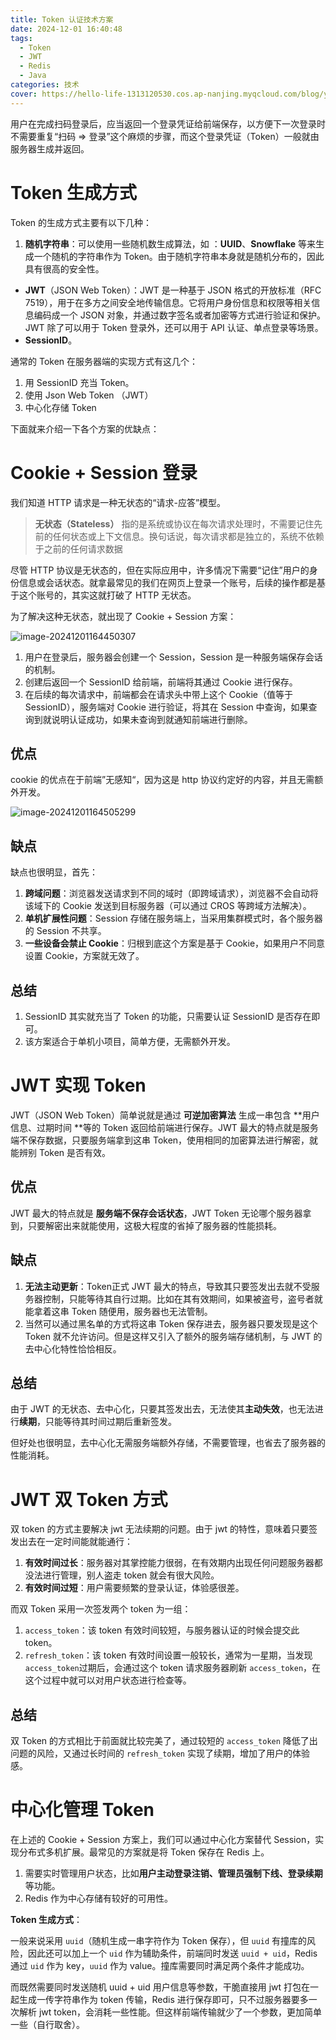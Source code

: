 ```yaml
---
title: Token 认证技术方案
date: 2024-12-01 16:40:48
tags: 
  - Token
  - JWT
  - Redis
  - Java
categories: 技术
cover: https://hello-life-1313120530.cos.ap-nanjing.myqcloud.com/blog/yonghudenglurenzheng_index.png
---
```


用户在完成扫码登录后，应当返回一个登录凭证给前端保存，以方便下一次登录时不需要重复“扫码 => 登录”这个麻烦的步骤，而这个登录凭证（Token）一般就由服务器生成并返回。

# Token 生成方式
Token 的生成方式主要有以下几种：

1. **随机字符串**：可以使用一些随机数生成算法，如 ：**UUID**、**Snowflake** 等来生成一个随机的字符串作为 Token。由于随机字符串本身就是随机分布的，因此具有很高的安全性。
+ **JWT**（JSON Web Token）：JWT 是一种基于 JSON 格式的开放标准（RFC 7519），用于在多方之间安全地传输信息。它将用户身份信息和权限等相关信息编码成一个 JSON 对象，并通过数字签名或者加密等方式进行验证和保护。JWT 除了可以用于 Token 登录外，还可以用于 API 认证、单点登录等场景。
+ **SessionID**。

通常的 Token 在服务器端的实现方式有这几个：

1. 用 SessionID 充当 Token。
2. 使用 Json Web Token （JWT）
3. 中心化存储 Token



下面就来介绍一下各个方案的优缺点：



# Cookie + Session 登录
我们知道 HTTP 请求是一种无状态的“请求-应答”模型。 

> **无状态（Stateless）** 指的是系统或协议在每次请求处理时，不需要记住先前的任何状态或上下文信息。换句话说，每次请求都是独立的，系统不依赖于之前的任何请求数据  
>

尽管 HTTP 协议是无状态的，但在实际应用中，许多情况下需要“记住”用户的身份信息或会话状态。就拿最常见的我们在网页上登录一个账号，后续的操作都是基于这个账号的，其实这就打破了 HTTP 无状态。

为了解决这种无状态，就出现了 Cookie + Session 方案：

![image-20241201164450307](https://hello-life-1313120530.cos.ap-nanjing.myqcloud.com/blog/image-20241201164450307.png)

1. 用户在登录后，服务器会创建一个 Session，Session 是一种服务端保存会话的机制。
2. 创建后返回一个 SessionID 给前端，前端将其通过 Cookie 进行保存。
3. 在后续的每次请求中，前端都会在请求头中带上这个 Cookie（值等于 SessionID），服务端对 Cookie 进行验证，将其在 Session 中查询，如果查询到就说明认证成功，如果未查询到就通知前端进行删除。



## 优点
cookie 的优点在于前端”无感知“，因为这是 http 协议约定好的内容，并且无需额外开发。

![image-20241201164505299](https://hello-life-1313120530.cos.ap-nanjing.myqcloud.com/blog/image-20241201164505299.png)





## 缺点
缺点也很明显，首先：

1. **跨域问题**：浏览器发送请求到不同的域时（即跨域请求），浏览器不会自动将该域下的 Cookie 发送到目标服务器（可以通过 CROS 等跨域方法解决）。
2. **单机扩展性问题**：Session 存储在服务端上，当采用集群模式时，各个服务器的 Session 不共享。
3. **一些设备会禁止 Cookie**：归根到底这个方案是基于 Cookie，如果用户不同意设置 Cookie，方案就无效了。



## 总结
1. SessionID 其实就充当了 Token 的功能，只需要认证 SessionID 是否存在即可。
2. 该方案适合于单机小项目，简单方便，无需额外开发。



# JWT 实现 Token
JWT（JSON Web Token）简单说就是通过 **可逆加密算法** 生成一串包含 **用户信息、过期时间 **等的 Token 返回给前端进行保存。JWT 最大的特点就是服务端不保存数据，只要服务端拿到这串 Token，使用相同的加密算法进行解密，就能辨别 Token 是否有效。



## 优点
JWT 最大的特点就是 **服务端不保存会话状态**，JWT Token 无论哪个服务器拿到，只要解密出来就能使用，这极大程度的省掉了服务器的性能损耗。



## 缺点
1. **无法主动更新**：Token正式 JWT 最大的特点，导致其只要签发出去就不受服务器控制，只能等待其自行过期。比如在其有效期间，如果被盗号，盗号者就能拿着这串 Token 随便用，服务器也无法管制。
2. 当然可以通过黑名单的方式将这串 Token 保存进去，服务器只要发现是这个 Token 就不允许访问。但是这样又引入了额外的服务端存储机制，与 JWT 的去中心化特性恰恰相反。



## 总结
由于 JWT 的无状态、去中心化，只要其签发出去，无法使其**主动失效**，也无法进行**续期**，只能等待其时间过期后重新签发。

但好处也很明显，去中心化无需服务端额外存储，不需要管理，也省去了服务器的性能消耗。



# JWT 双 Token 方式
双 token 的方式主要解决 jwt 无法续期的问题。由于 jwt 的特性，意味着只要签发出去在一定时间能就能通行：

1. **有效时间过长**：服务器对其掌控能力很弱，在有效期内出现任何问题服务器都没法进行管理，别人盗走 token 就会有很大风险。
2. **有效时间过短**：用户需要频繁的登录认证，体验感很差。

而双 Token 采用一次签发两个 token 为一组：

1. `access_token`：该 token 有效时间较短，与服务器认证的时候会提交此 token。
2. `refresh_token`：该 token 有效时间设置一般较长，通常为一星期，当发现 `access_token`过期后，会通过这个 token 请求服务器刷新 `access_token`，在这个过程中就可以对用户状态进行检查等。



## 总结
双 Token 的方式相比于前面就比较完美了，通过较短的 `access_token` 降低了出问题的风险，又通过长时间的 `refresh_token` 实现了续期，增加了用户的体验感。



# 中心化管理 Token
在上述的 Cookie + Session 方案上，我们可以通过中心化方案替代 Session，实现分布式多机扩展。最常见的方案就是将 Token 保存在 Redis 上。

1. 需要实时管理用户状态，比如**用户主动登录注销、管理员强制下线、登录续期**等功能。
2. Redis 作为中心存储有较好的可用性。



**Token 生成方式**：

一般来说采用 `uuid`（随机生成一串字符作为 Token 保存），但 `uuid` 有撞库的风险，因此还可以加上一个 `uid` 作为辅助条件，前端同时发送 `uuid + uid`，Redis 通过 `uid` 作为 key，`uuid` 作为 value。撞库需要同时满足两个条件才能成功。



而既然需要同时发送随机 uuid + uid 用户信息等参数，干脆直接用 jwt 打包在一起生成一传字符串作为 token 传输，Redis 进行保存即可，只不过服务器要多一次解析 jwt token，会消耗一些性能。但这样前端传输就少了一个参数，更加简单一些（自行取舍）。
